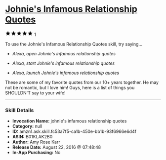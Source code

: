 # [Johnie's Infamous Relationship Quotes](http://alexa.amazon.com/#skills/amzn1.ask.skill.fc53a7f5-ca1b-450e-bb1b-93f6966e6d4f)
![5 stars](../../images/ic_star_black_18dp_1x.png)![5 stars](../../images/ic_star_black_18dp_1x.png)![5 stars](../../images/ic_star_black_18dp_1x.png)![5 stars](../../images/ic_star_black_18dp_1x.png)![5 stars](../../images/ic_star_black_18dp_1x.png) 1

To use the Johnie's Infamous Relationship Quotes skill, try saying...

* *Alexa, open Johnie's infamous relationship quotes*

* *Alexa, start Johnie's infamous relationship quotes*

* *Alexa, launch Johnie's infamous relationship quotes*

These are some of my favorite quotes from our 10+ years together. He may not be romantic, but I love him! Guys, here is a list of things you SHOULDN'T say to your wife!

***

### Skill Details

* **Invocation Name:** johnie's infamous relationship quotes
* **Category:** null
* **ID:** amzn1.ask.skill.fc53a7f5-ca1b-450e-bb1b-93f6966e6d4f
* **ASIN:** B01KLAK2B0
* **Author:** Amy Rose Karr
* **Release Date:** August 22, 2016 @ 07:48:48
* **In-App Purchasing:** No
